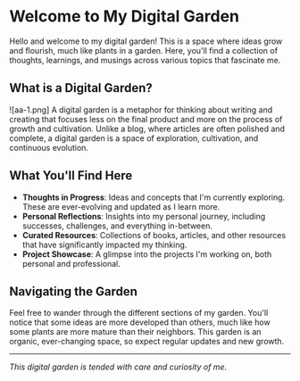 # Welcome to My Digital Garden 
<!-- 🌱 -->

Hello and welcome to my digital garden! This is a space where ideas grow and flourish, much like plants in a garden. Here, you'll find a collection of thoughts, learnings, and musings across various topics that fascinate me.

## What is a Digital Garden?
![aa-1.png]
A digital garden is a metaphor for thinking about writing and creating that focuses less on the final product and more on the process of growth and cultivation. Unlike a blog, where articles are often polished and complete, a digital garden is a space of exploration, cultivation, and continuous evolution.

## What You'll Find Here

- **Thoughts in Progress**: Ideas and concepts that I'm currently exploring. These are ever-evolving and updated as I learn more.
- **Personal Reflections**: Insights into my personal journey, including successes, challenges, and everything in-between.
- **Curated Resources**: Collections of books, articles, and other resources that have significantly impacted my thinking.
- **Project Showcase**: A glimpse into the projects I'm working on, both personal and professional.

## Navigating the Garden

Feel free to wander through the different sections of my garden. You'll notice that some ideas are more developed than others, much like how some plants are more mature than their neighbors. This garden is an organic, ever-changing space, so expect regular updates and new growth.

<!-- ## Join the Conversation -->

---

_This digital garden is tended with care and curiosity of me._